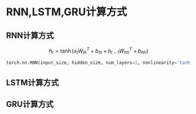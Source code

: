 # RNN,LSTM,GRU计算方式

## RNN计算方式

$$
h_t=\tanh(x_tW_{ih}^T+b_{ih}+h_{t-1}W_{hh}^T+b_{hh})
$$

```python
torch.nn.RNN(input_size, hidden_size, num_layers=1, nonlinearity='tanh', bias=True, batch_first=False, dropout=0.0, bidirectional=False, device=None, dtype=None**)**[](https://docs.pytorch.org/docs/2.4/_modules/torch/nn/modules/rnn.html#RNN)
```


## LSTM计算方式



## GRU计算方式
